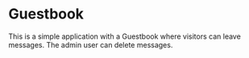 # Guestbook

This is a simple application with a Guestbook where visitors can leave messages.
The admin user can delete messages.